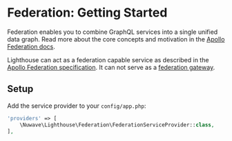 # Federation: Getting Started

Federation enables you to combine GraphQL services into a single unified data graph.
Read more about the core concepts and motivation in the [Apollo Federation docs](https://www.apollographql.com/docs/federation).

Lighthouse can act as a federation capable service as described in the [Apollo Federation specification](https://www.apollographql.com/docs/federation/federation-spec).
It can not serve as a [federation gateway](https://www.apollographql.com/docs/federation/gateway/). 

## Setup

Add the service provider to your `config/app.php`:

```php
'providers' => [
    \Nuwave\Lighthouse\Federation\FederationServiceProvider::class,
],
```
